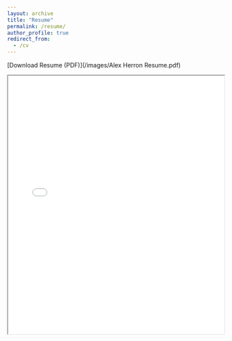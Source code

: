 ```yaml
---
layout: archive
title: "Resume"
permalink: /resume/
author_profile: true
redirect_from:
  - /cv
---
```

[Download Resume (PDF)](/images/Alex Herron Resume.pdf)

<iframe src="/images/Alex Herron Resume.pdf" width="100%" height="600px"></iframe>
